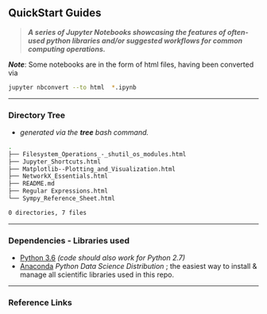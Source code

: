 ## QuickStart Guides

> ***A series of Jupyter Notebooks showcasing
the features of often-used python libraries and/or suggested workflows for common computing operations.***

***Note***: Some notebooks are in the form of html files, having been converted via

```bash
jupyter nbconvert --to html  *.ipynb
```

---

### **Directory Tree**
- *generated via the **tree** bash command.*
```bash
.
├── Filesystem_Operations_-_shutil_os_modules.html
├── Jupyter_Shortcuts.html
├── Matplotlib--Plotting_and_Visualization.html
├── NetworkX_Essentials.html
├── README.md
├── Regular Expressions.html
└── Sympy_Reference_Sheet.html

0 directories, 7 files
```

---

### **Dependencies - Libraries used**

* [Python 3.6](https://docs.python.org/3.6/) *(code should also work for Python 2.7)*
* [Anaconda](https://www.anaconda.com/)  *Python Data Science Distribution* ; the easiest way to install & manage all scientific libraries used in this repo.

---

### **Reference Links**

